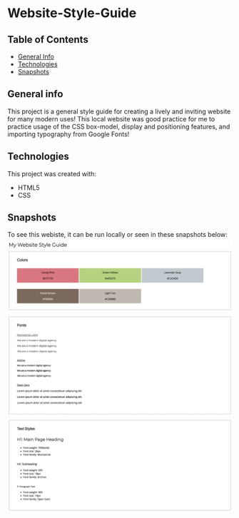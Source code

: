 # Website-Style-Guide

## Table of Contents
* [General Info](#general-info)
* [Technologies](#technologies)
* [Snapshots](#snapshots)

## General info
This project is a general style guide for creating a lively and inviting website for many modern uses!
This local website was good practice for me to practice usage of the CSS box-model, display and positioning features, and importing typography from Google Fonts!

## Technologies
This project was created with:
* HTML5
* CSS

## Snapshots
To see this webiste, it can be run locally or seen in these snapshots below:
![Colors](snapshots/Colors.png "colors")
![Fonts](snapshots/Fonts.png "fonts")
![Styles](snapshots/styles.png "styles")

